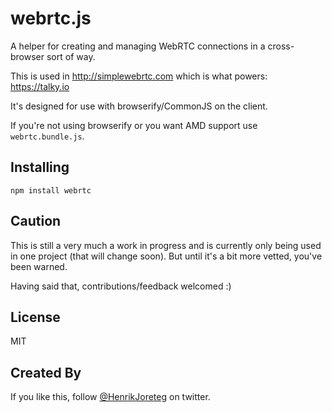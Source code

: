# webrtc.js
 
A helper for creating and managing WebRTC connections in a cross-browser sort of way.

This is used in http://simplewebrtc.com which is what powers: https://talky.io

It's designed for use with browserify/CommonJS on the client. 

If you're not using browserify or you want AMD support use `webrtc.bundle.js`.


## Installing

```
npm install webrtc
```

## Caution

This is still a very much a work in progress and is currently only being used in one project (that will change soon). But until it's a bit more vetted, you've been warned.

Having said that, contributions/feedback welcomed :)


## License

MIT


## Created By

If you like this, follow [@HenrikJoreteg](http://twitter.com/henrikjoreteg) on twitter.
